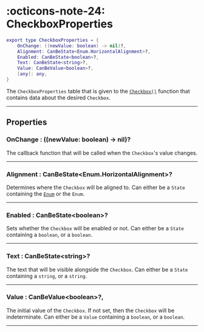 <h1 class="api-header" markdown>
    <span class="api-icon" markdown>:octicons-note-24:</span>
    <span class="api-title">CheckboxProperties</span>
</h1>

```lua
export type CheckboxProperties = {
	OnChange: ((newValue: boolean) -> nil)?,
	Alignment: CanBeState<Enum.HorizontalAlignment>?,
	Enabled: CanBeState<boolean>?,
	Text: CanBeState<string>?,
	Value: CanBeValue<boolean>?,
	[any]: any,
}
```

The `CheckboxProperties` table that is given to the [`Checkbox()`](../members/Checkbox.md) function that contains data about the desired `Checkbox`.

----

## Properties

<h3 markdown>
	OnChange
	<span class="api-property-type">
		: ((newValue: boolean) -> nil)?
	</span>
</h3>

The callback function that will be called when the `Checkbox`'s value changes.

----

<h3 markdown>
	Alignment
	<span class="api-property-type">
		: CanBeState&lt;Enum.HorizontalAlignment&gt;?
	</span>
</h3>

Determines where the `Checkbox` will be aligned to. Can either be a `State` containing the [`Enum`](https://create.roblox.com/docs/reference/engine/enums/HorizontalAlignment) or the `Enum`.

----

<h3 markdown>
	Enabled
	<span class="api-property-type">
		: CanBeState&lt;boolean&gt;?
	</span>
</h3>

Sets whether the `Checkbox` will be enabled or not. Can either be a `State` containing a `boolean`, or a `boolean`.

----

<h3 markdown>
	Text
	<span class="api-property-type">
		: CanBeState&lt;string&gt;?
	</span>
</h3>

The text that will be visible alongside the `Checkbox`. Can either be a `State` containing a `string`, or a `string`.

----

<h3 markdown>
	Value
	<span class="api-property-type">
		: CanBeValue&lt;boolean&gt;?,
	</span>
</h3>

The initial value of the `Checkbox`. If not set, then the `Checkbox` will be indeterminate. Can either be a `Value` containing a `boolean`, or a `boolean`.

----
